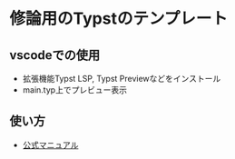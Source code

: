 # 修論用のTypstのテンプレート
## vscodeでの使用
- 拡張機能Typst LSP, Typst Previewなどをインストール
- main.typ上でプレビュー表示

## 使い方
- [公式マニュアル](https://typst.app/docs/)
